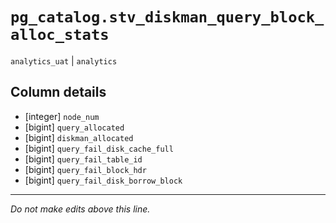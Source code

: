 # `pg_catalog.stv_diskman_query_block_alloc_stats`
`analytics_uat` | `analytics`

## Column details
* [integer]   `node_num`
* [bigint]    `query_allocated`
* [bigint]    `diskman_allocated`
* [bigint]    `query_fail_disk_cache_full`
* [bigint]    `query_fail_table_id`
* [bigint]    `query_fail_block_hdr`
* [bigint]    `query_fail_disk_borrow_block`

-------------------------------------------------------------------------------
*Do not make edits above this line.*
